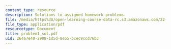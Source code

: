 ```yaml
---
content_type: resource
description: Solutions to assigned homework problems.
file: /media/https%3A/open-learning-course-data-rc.s3.amazonaws.com/22-314j-structural-mechanics-in-nuclear-power-technology-fall-2006/264a7e4029081d5d8e55bcec9ccd76b3_problem1_sol.pdf
file_type: application/pdf
resourcetype: Document
title: problem1_sol.pdf
uid: 264a7e40-2908-1d5d-8e55-bcec9ccd76b3
---
```


